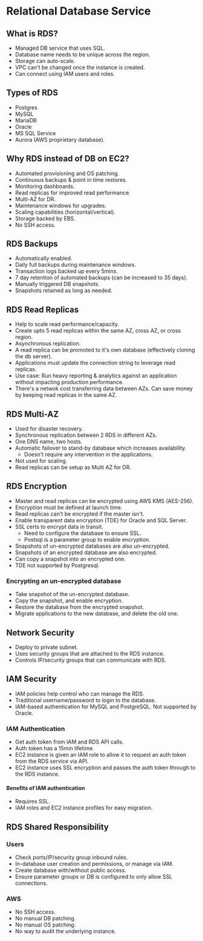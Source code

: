 # Relational Database Service

## What is RDS?

- Managed DB service that uses SQL.
- Database name needs to be unique across the region.
- Storage can auto-scale.
- VPC can't be changed once the instance is created.
- Can connect using IAM users and roles.

## Types of RDS

- Postgres
- MySQL
- MariaDB
- Oracle
- MS SQL Service
- Aurora (AWS proprietary database).

## Why RDS instead of DB on EC2?

- Automated provisioning and OS patching.
- Continuous backups & point in time restores.
- Monitoring dashboards.
- Read replicas for improved read performance.
- Multi-AZ for DR.
- Maintenance windows for upgrades.
- Scaling capabilities (horizontal/vertical).
- Storage backed by EBS.
- No SSH access.

## RDS Backups

- Automatically enabled.
- Daily full backups during maintenance windows.
- Transaction logs backed up every 5mins.
- 7 day retention of automated backups (can be increased to 35 days).
- Manually triggered DB snapshots.
- Snapshots retained as long as needed.

## RDS Read Replicas

- Help to scale read performance/capacity.
- Create upto 5 read replicas within the same AZ, cross AZ, or cross region.
- Asynchronous replication.
- A read replica can be promoted to it's own database (effectively cloning the db server).
- Applications must update the connection string to leverage read replicas.
- Use case: Run heavy reporting & analytics against an application without impacting production performance.
- There's a netwok cost transferring data between AZs. Can save money by keeping read replicas in the same AZ.

## RDS Multi-AZ

- Used for disaster recovery.
- Synchronous replication between 2 RDS in different AZs.
- One DNS name, two hosts.
- Automatic failover to stand-by database which increases availability.
  - Doesn't require any intervention in the applications.
- Not used for scaling.
- Read replicas can be setup as Multi AZ for DR.

## RDS Encryption

- Master and read replicas can be encrypted using AWS KMS (AES-256).
- Encryption must be defined at launch time.
- Read replicas can't be encrypted if the master isn't.
- Enable transparent data encryption (TDE) for Oracle and SQL Server.
- SSL certs to encrypt data in transit.
  - Need to configure the database to ensure SSL.
  - Postsql is a parameter group to enable encryption.
- Snapshots of un-encrypted databases are also un-encrypted.
- Snapshots of an encrypted database are also encrypted.
- Can copy a snapshot into an encrypted one.
- TDE not supported by Postgresql.

### Encrypting an un-encrypted database

- Take snapshot of the un-encrypted database.
- Copy the snapshot, and enable encryption.
- Restore the database from the encrypted snapshot.
- Migrate applications to the new database, and delete the old one.

## Network Security

- Deploy to private subnet.
- Uses security groups that are attached to the RDS instance.
- Controls IP/security groups that can communicate with RDS.

## IAM Security

- IAM policies help control who can manage the RDS.
- Traditional username/password to login to the database.
- IAM-based authentication for MySQL and PostgreSQL. Not supported by Oracle.

### IAM Authentication

- Get auth token from IAM and RDS API calls.
- Auth token has a 15min lifetime.
- EC2 instance is given an IAM role to allow it to request an auth token from the RDS service via API.
- EC2 instance uses SSL encryption and passes the auth token through to the RDS instance.

#### Benefits of IAM authentication

- Requires SSL.
- IAM roles and EC2 instance profiles for easy migration.

## RDS Shared Responsibility

### Users

- Check ports/IP/security group inbound rules.
- In-database user creation and permissions, or manage via IAM.
- Create database with/without public access.
- Ensure parameter groups or DB is configured to only allow SSL connections.

### AWS

- No SSH access.
- No manual DB patching.
- No manual OS patching.
- No way to audit the underlying instance.
